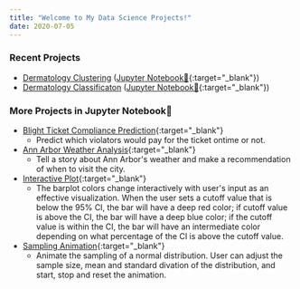 ```yaml
---
title: "Welcome to My Data Science Projects!"
date: 2020-07-05
---   
```

<meta property="og:image" content="https://avatars1.githubusercontent.com/u/11873426?s=460&u=33686d14eb97f0c469f464346682b611d7dd6302&v=4">
  
### Recent Projects
- [Dermatology Clustering](https://tuttoaposto.github.io/OpenSource/Derm_Clustering/README.html) ([Jupyter Notebook📔](https://github.com/tuttoaposto/OpenSource/blob/master/Derm_Clustering/Derm_Clustering.ipynb){:target="_blank"})
- [Dermatology Classificaton](https://tuttoaposto.github.io/OpenSource/Derm_Classification/README.html) ([Jupyter Notebook📔](https://github.com/tuttoaposto/OpenSource/blob/master/Derm_Classification/Derm_Classification.ipynb){:target="_blank"})

### More Projects in Jupyter Notebook📔
- [Blight Ticket Compliance Prediction](https://github.com/tuttoaposto/U_Michi_Applied_Data_Science_with_Python_Specialization_3/blob/master/3.4_Applied_ML_Blight_Ticket_Prediction.ipynb){:target="_blank"}
  - Predict which violators would pay for the ticket ontime or not.      
- [Ann Arbor Weather Analysis](https://github.com/tuttoaposto/U_Michi_Applied_Data_Science_with_Python_Specialization_2/blob/master/2.4_Applied_Plot_Ann_Arbor_Weather_Analysis.ipynb){:target="_blank"}
  - Tell a story about Ann Arbor's weather and make a recommendation of when to visit the city.      
- [Interactive Plot](https://github.com/tuttoaposto/U_Michi_Applied_Data_Science_with_Python_Specialization_2/blob/master/2.3_Applied_Plot_Interactive_Bar_Plot.ipynb){:target="_blank"}
  - The barplot colors change interactively with user's input as an effective visualization. When the user sets a cutoff value that is below the 95% CI, the bar will have a deep red color; if cutoff value is above the CI, the bar will have a deep blue color; if the cutoff value is within the CI, the bar will have an intermediate color depending on what percentage of the CI is above the cutoff value.    
- [Sampling Animation](https://github.com/tuttoaposto/U_Michi_Applied_Data_Science_with_Python_Specialization_2/blob/master/2.3_Applied_Plot_Sampling_Animation.ipynb){:target="_blank"}
  - Animate the sampling of a normal distribution. User can adjust the sample size, mean and standard divation of the distribution, and start, stop and reset the animation.    
  

